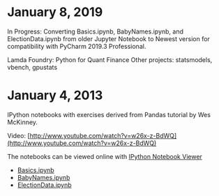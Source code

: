 January 8, 2019
===============
In Progress: Converting Basics.ipynb, BabyNames.ipynb, and ElectionData.ipynb from older Jupyter Notebook to Newest version for compatibility with PyCharm 2019.3 Professional.

Lamda Foundry: Python for Quant Finance
Other projects: statsmodels, vbench, gpustats

January 4, 2013
================

IPython notebooks with exercises derived from Pandas tutorial by Wes McKinney. 

Video: [http://www.youtube.com/watch?v=w26x-z-BdWQ](http://www.youtube.com/watch?v=w26x-z-BdWQ)

The notebooks can be viewed online with [IPython Notebook Viewer](http://nbviewer.ipython.org/)
- [Basics.ipynb](http://nbviewer.ipython.org/github/estimate/pandas-exercises/blob/master/Basics.ipynb)
- [BabyNames.ipynb](http://nbviewer.ipython.org/github/estimate/pandas-exercises/blob/master/BabyNames.ipynb)
- [ElectionData.ipynb](http://nbviewer.ipython.org/github/estimate/pandas-exercises/blob/master/ElectionData.ipynb)